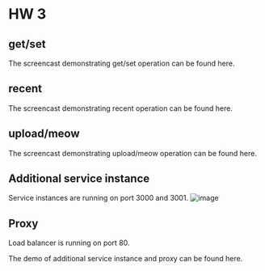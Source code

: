 HW 3 
====

get/set
-------------------------
The screencast demonstrating get/set operation can be found here.

recent
------------------------
The screencast demonstrating recent operation can be found here.

upload/meow
-----------------------------
The screencast demonstrating upload/meow operation can be found here.

Additional service instance
---------------------------
Service instances are running on port 3000 and 3001.
![image](screenshots/netstat.png)

Proxy
-------------
Load balancer is running on port 80.

The demo of additional service instance and proxy can be found here. 
